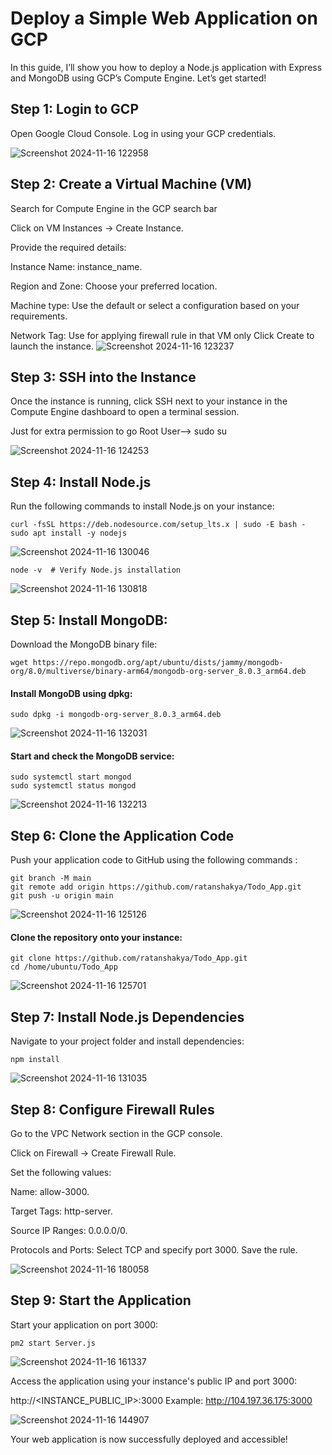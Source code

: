 
# Deploy a Simple Web Application on GCP

In this guide, I’ll show you how to deploy a Node.js application with Express and MongoDB using GCP’s Compute Engine. Let’s get started!


## Step 1: Login to GCP

Open Google Cloud Console. Log in using your GCP credentials.

![Screenshot 2024-11-16 122958](https://github.com/user-attachments/assets/50836cd6-6860-4ab2-ad86-08511ef6f0c4)

## Step 2: Create a Virtual Machine (VM)

Search for Compute Engine in the GCP search bar

Click on VM Instances → Create Instance.

Provide the required details:

 Instance Name: instance_name.

 Region and Zone: Choose your preferred location.


Machine type: Use the default or select a configuration based on your requirements. 

Network Tag: Use for applying firewall rule in that VM only Click Create to launch the instance.
![Screenshot 2024-11-16 123237](https://github.com/user-attachments/assets/3e03e68c-48a9-4772-9608-977f6f3a663b)



## Step 3: SSH into the Instance
Once the instance is running, click SSH next to your instance in the Compute Engine dashboard to open a terminal session.

Just for extra permission to go Root User—-> sudo su

![Screenshot 2024-11-16 124253](https://github.com/user-attachments/assets/b2724483-f9f2-492d-91c9-6b8028c52ea0)


## Step 4: Install Node.js
Run the following commands to install Node.js on your instance:

``` 
curl -fsSL https://deb.nodesource.com/setup_lts.x | sudo -E bash -
sudo apt install -y nodejs
```

![Screenshot 2024-11-16 130046](https://github.com/user-attachments/assets/59c9aa71-4f57-457f-a70c-4bba6931f977)


```
node -v  # Verify Node.js installation
```

![Screenshot 2024-11-16 130818](https://github.com/user-attachments/assets/57bbbceb-2357-4b6b-90d4-31e316789e5d)

## Step 5: Install MongoDB:
Download the MongoDB binary file:

```
wget https://repo.mongodb.org/apt/ubuntu/dists/jammy/mongodb-org/8.0/multiverse/binary-arm64/mongodb-org-server_8.0.3_arm64.deb
```
#### Install MongoDB using dpkg:

```
sudo dpkg -i mongodb-org-server_8.0.3_arm64.deb
```
![Screenshot 2024-11-16 132031](https://github.com/user-attachments/assets/705cc0af-d5cd-4e71-bd93-0c6d96458591)

#### Start and check the MongoDB service:
```
sudo systemctl start mongod
sudo systemctl status mongod
```
![Screenshot 2024-11-16 132213](https://github.com/user-attachments/assets/89e6f25f-f489-41b5-81e4-c3aa9feb5e70)


## Step 6: Clone the Application Code

Push your application code to GitHub using the following commands :

```
git branch -M main
git remote add origin https://github.com/ratanshakya/Todo_App.git
git push -u origin main 
```

![Screenshot 2024-11-16 125126](https://github.com/user-attachments/assets/f9b19f20-3924-442f-8af6-86593190bc9c)

#### Clone the repository onto your instance:
```
git clone https://github.com/ratanshakya/Todo_App.git
cd /home/ubuntu/Todo_App
```
![Screenshot 2024-11-16 125701](https://github.com/user-attachments/assets/8b5cf4d1-6336-4f92-98a5-358906eae1f6)


## Step 7: Install Node.js Dependencies
Navigate to your project folder and install dependencies:

```
npm install
```
![Screenshot 2024-11-16 131035](https://github.com/user-attachments/assets/e07e9c86-c171-49ea-839f-cfc294910e15)


## Step 8: Configure Firewall Rules
Go to the VPC Network section in the GCP console.

Click on Firewall → Create Firewall Rule.

Set the following values:

Name: allow-3000.

Target Tags: http-server.

Source IP Ranges: 0.0.0.0/0.

Protocols and Ports: Select TCP and specify port 3000.
Save the rule.

![Screenshot 2024-11-16 180058](https://github.com/user-attachments/assets/b313e7c5-7c86-4cfb-8e02-a5324a9c3c23)


## Step 9: Start the Application
Start your application on port 3000:

```
pm2 start Server.js 
```

![Screenshot 2024-11-16 161337](https://github.com/user-attachments/assets/a80caaa0-9a6f-4935-b808-43a666571c6d)


Access the application using your instance's public IP and port 3000:

http://<INSTANCE_PUBLIC_IP>:3000
Example: http://104.197.36.175:3000

![Screenshot 2024-11-16 144907](https://github.com/user-attachments/assets/b00e1a99-3abd-41c9-9fec-ec2641fecbb3)


Your web application is now successfully deployed and accessible!




